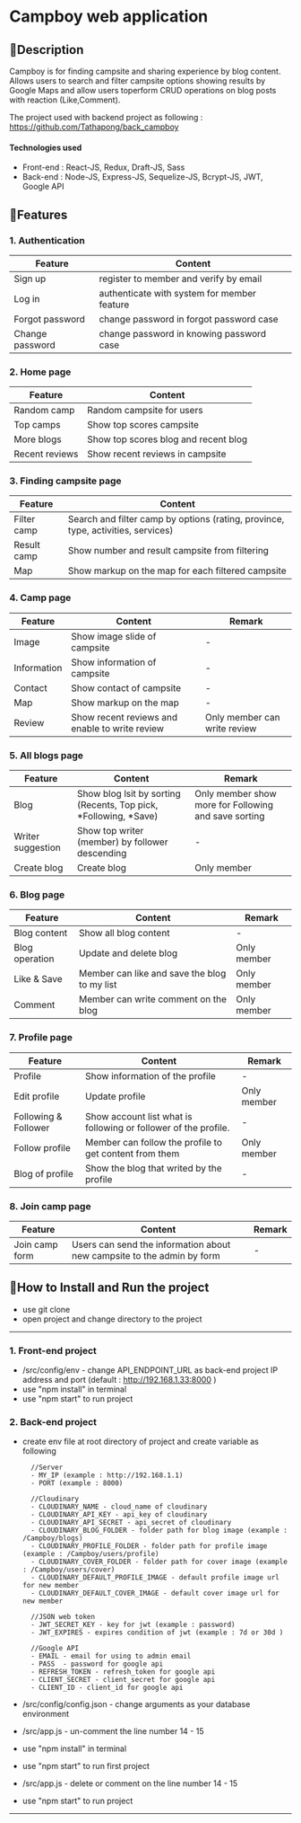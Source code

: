 # Campboy web application

## 🏀Description

Campboy is for finding campsite and sharing experience by blog content. Allows users to search and filter campsite options showing results by Google Maps and allow users toperform CRUD operations on blog posts with reaction (Like,Comment).

The project used with backend project as following :
https://github.com/Tathapong/back_campboy

#### Technologies used

- Front-end : React-JS, Redux, Draft-JS, Sass
- Back-end : Node-JS, Express-JS, Sequelize-JS, Bcrypt-JS, JWT, Google API

## 🏀Features

### 1. Authentication

| Feature         | Content                                     |
| --------------- | ------------------------------------------- |
| Sign up         | register to member and verify by email      |
| Log in          | authenticate with system for member feature |
| Forgot password | change password in forgot password case     |
| Change password | change password in knowing password case    |

### 2. Home page

| Feature        | Content                              |
| -------------- | ------------------------------------ |
| Random camp    | Random campsite for users            |
| Top camps      | Show top scores campsite             |
| More blogs     | Show top scores blog and recent blog |
| Recent reviews | Show recent reviews in campsite      |

### 3. Finding campsite page

| Feature     | Content                                                                          |
| ----------- | -------------------------------------------------------------------------------- |
| Filter camp | Search and filter camp by options (rating, province, type, activities, services) |
| Result camp | Show number and result campsite from filtering                                   |
| Map         | Show markup on the map for each filtered campsite                                |

### 4. Camp page

| Feature     | Content                                        | Remark                       |
| ----------- | ---------------------------------------------- | ---------------------------- |
| Image       | Show image slide of campsite                   | -                            |
| Information | Show information of campsite                   | -                            |
| Contact     | Show contact of campsite                       | -                            |
| Map         | Show markup on the map                         | -                            |
| Review      | Show recent reviews and enable to write review | Only member can write review |

### 5. All blogs page

| Feature           | Content                                                          | Remark                                               |
| ----------------- | ---------------------------------------------------------------- | ---------------------------------------------------- |
| Blog              | Show blog lsit by sorting (Recents, Top pick, *Following, *Save) | Only member show more for Following and save sorting |
| Writer suggestion | Show top writer (member) by follower descending                  | -                                                    |
| Create blog       | Create blog                                                      | Only member                                          |

### 6. Blog page

| Feature        | Content                                      | Remark      |
| -------------- | -------------------------------------------- | ----------- |
| Blog content   | Show all blog content                        | -           |
| Blog operation | Update and delete blog                       | Only member |
| Like & Save    | Member can like and save the blog to my list | Only member |
| Comment        | Member can write comment on the blog         | Only member |

### 7. Profile page

| Feature              | Content                                                         | Remark      |
| -------------------- | --------------------------------------------------------------- | ----------- |
| Profile              | Show information of the profile                                 | -           |
| Edit profile         | Update profile                                                  | Only member |
| Following & Follower | Show account list what is following or follower of the profile. | -           |
| Follow profile       | Member can follow the profile to get content from them          | Only member |
| Blog of profile      | Show the blog that writed by the profile                        | -           |

### 8. Join camp page

| Feature        | Content                                                                | Remark |
| -------------- | ---------------------------------------------------------------------- | ------ |
| Join camp form | Users can send the information about new campsite to the admin by form | -      |

## 🏀How to Install and Run the project

- use git clone
- open project and change directory to the project

---

### 1. Front-end project

- /src/config/env - change API_ENDPOINT_URL as back-end project IP address and port (default : http://192.168.1.33:8000 )
- use "npm install" in terminal
- use "npm start" to run project

### 2. Back-end project

- create env file at root directory of project and create variable as following

        //Server
        - MY_IP (example : http://192.168.1.1)
        - PORT (example : 8000)

        //Cloudinary
        - CLOUDINARY_NAME - cloud_name of cloudinary
        - CLOUDINARY_API_KEY - api_key of cloudinary
        - CLOUDINARY_API_SECRET - api_secret of cloudinary
        - CLOUDINARY_BLOG_FOLDER - folder path for blog image (example : /Campboy/blogs)
        - CLOUDINARY_PROFILE_FOLDER - folder path for profile image (example : /Campboy/users/profile)
        - CLOUDINARY_COVER_FOLDER - folder path for cover image (example : /Campboy/users/cover)
        - CLOUDINARY_DEFAULT_PROFILE_IMAGE - default profile image url for new member
        - CLOUDINARY_DEFAULT_COVER_IMAGE - default cover image url for new member

        //JSON web token
        - JWT_SECRET_KEY - key for jwt (example : password)
        - JWT_EXPIRES - expires condition of jwt (example : 7d or 30d )

        //Google API
        - EMAIL - email for using to admin email
        - PASS  - password for google api
        - REFRESH_TOKEN - refresh_token for google api
        - CLIENT_SECRET - client_secret for google api
        - CLIENT_ID - client_id for google api

- /src/config/config.json - change arguments as your database environment
- /src/app.js - un-comment the line number 14 - 15

- use "npm install" in terminal
- use "npm start" to run first project
- /src/app.js - delete or comment on the line number 14 - 15
- use "npm start" to run project

---
